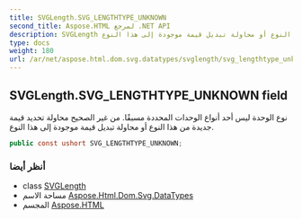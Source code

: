 ```yaml
---
title: SVGLength.SVG_LENGTHTYPE_UNKNOWN
second_title: Aspose.HTML لمرجع .NET API
description: SVGLength مجال. نوع الوحدة ليس أحد أنواع الوحدات المحددة مسبقًا. من غير الصحيح محاولة تحديد قيمة جديدة من هذا النوع أو محاولة تبديل قيمة موجودة إلى هذا النوع.
type: docs
weight: 180
url: /ar/net/aspose.html.dom.svg.datatypes/svglength/svg_lengthtype_unknown/
---
```

## SVGLength.SVG_LENGTHTYPE_UNKNOWN field

نوع الوحدة ليس أحد أنواع الوحدات المحددة مسبقًا. من غير الصحيح محاولة تحديد قيمة جديدة من هذا النوع أو محاولة تبديل قيمة موجودة إلى هذا النوع.

```csharp
public const ushort SVG_LENGTHTYPE_UNKNOWN;
```

### أنظر أيضا

* class [SVGLength](../)
* مساحة الاسم [Aspose.Html.Dom.Svg.DataTypes](../../svglength/)
* المجسم [Aspose.HTML](../../../)


